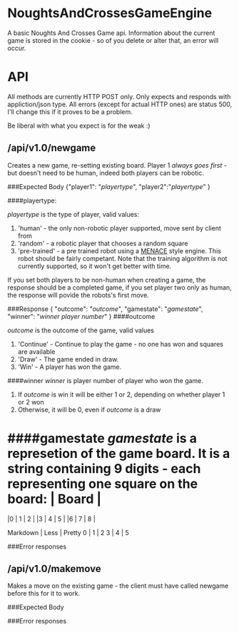 NoughtsAndCrossesGameEngine
===========================

A basic Noughts And Crosses Game api. Information about the current game is stored in the cookie - so of you delete or alter that, an error will occur. 

API
===
All methods are currently HTTP POST only. Only expects and responds with  appliction/json type. All errors (except for actual HTTP ones) are status 500, I'll change this if it proves to be a problem.

Be liberal with what you expect is for the weak :)

/api/v1.0/newgame
-----------------
Creates a new game, re-setting existing board. Player 1 *always goes first* - but doesn't need to be human, indeed both players can be robotic. 

###Expected Body
{"player1": "*playertype*", "player2":"*playertype*" }


####playertype: 

*playertype*  is the type of player, valid values:

1. 'human' - the only non-robotic player supported, move sent by client from  
2. 'random' - a robotic player that chooses a random square
3. 'pre-trained' - a pre trained robot using a [MENACE](http://gizmodo.com/5395575/304-matchboxes-filled-with-beans-are-the-perfect-tic-tac-toe-opponent) style engine. This robot should be fairly competant. Note that the training algorithm is not currently supported, so it won't get better with time.

If you set both players to be non-human when creating a game, the response should be a completed game, if you set player two only as human, the response will povide the robots's first move.

###Response
{ "outcome": "*outcome*", "gamestate": "*gamestate*", "winner": "*winner player number*" }
####outcome

*outcome* is the outcome of the game, valid values

1. 'Continue' - Continue to play the game - no one has won and squares are available
2. 'Draw' - The game ended in draw.
3. 'Win' - A player has won the game.

####winner
*winner*  is player number of player who won the game. 
1. If *outcome* is win it will be either 1 or 2, depending on whether player 1 or 2 won
2. Otherwise, it will be 0, even if *outcome* is a draw


####gamestate
*gamestate*  is a represetion of the game board. It is a string containing 9 digits - each representing one square on the board:
|   Board  |
============
|0 | 1 | 2 |
|3 | 4 | 5 |
|6 | 7 | 8 |

Markdown | Less | Pretty
0 | 1 | 2
3 | 4 | 5


###Error responses


/api/v1.0/makemove
-----------------
Makes a move on the existing game - the client must have called newgame before this for it to work.

###Expected Body

###Error responses
